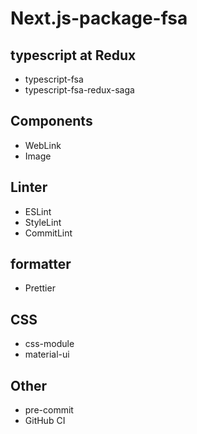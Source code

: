 # Next.js-package-fsa

## typescript at Redux

- typescript-fsa
- typescript-fsa-redux-saga

## Components

- WebLink
- Image

## Linter

- ESLint
- StyleLint
- CommitLint

## formatter

- Prettier

## CSS

- css-module
- material-ui

## Other

- pre-commit
- GitHub CI
